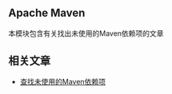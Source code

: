 ## Apache Maven

本模块包含有关找出未使用的Maven依赖项的文章

## 相关文章

+ [查找未使用的Maven依赖项](http://tu-yucheng.github.io/maven/2023/05/24/maven-unused-dependencies.html)